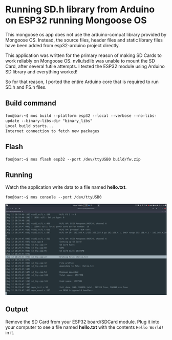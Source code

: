 # Running SD.h library from Arduino on ESP32 running Mongoose OS

This mongoose os app does not use the arduino-compat library provided by Mongoose OS. Instead, the source files, header files and static library files have been added from esp32-arduino project directly.

This application was written for the primary reason of making SD Cards to work reliably on Mongoose OS. nvliu/sdlib was unable to mount the SD Card, after several futile attempts. I tested the ESP32 module using Arduino SD library and everything worked!

So for that reason, I ported the entire Arduino core that is required to run SD.h and FS.h files.

## Build command

```console
foo@bar:~$ mos build --platform esp32 --local --verbose --no-libs-update --binary-libs-dir "binary_libs"
Local build starts...
Internet connection to fetch new packages
```

## Flash

```console
foo@bar:~$ mos flash esp32 --port /dev/ttyUSB0 build/fw.zip
```

## Running
Watch the application write data to a file named **hello.txt**.
```console
foo@bar:~$ mos console --port /dev/ttyUSB0
```

![Console screen on output](images/output.png)


## Output
Remove the SD Card from your ESP32 board/SDCard module. Plug it into your computer to see a file named **hello.txt** with the contents `Hello World!` in it.
